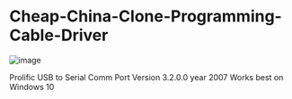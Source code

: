 # Cheap-China-Clone-Programming-Cable-Driver

![image](https://github.com/9M2PJU/Cheap-China-Clone-Programming-Cable-Driver/assets/991353/9626aaf9-34a8-4b10-ab0d-2044b738b3fc)



Prolific USB to Serial Comm Port Version 3.2.0.0 year 2007
Works best on Windows 10

